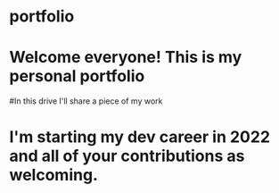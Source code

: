 # portfolio
# Welcome everyone! This is my personal portfolio
#In this drive I'll share a piece of my work
# I'm starting my dev career in 2022 and all of your contributions as welcoming.
